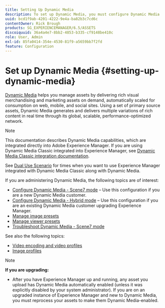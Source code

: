 ```yaml
---
title: Setting Up Dynamic Media
description: To set up Dynamic Media, you must configure Dynamic Media and manage image and viewer presets.
uuid: bcd1f9ab-4201-4222-9e4a-ba82b3c7cd6c
contentOwner: Rick Brough
products: SG_EXPERIENCEMANAGER/6.5/ASSETS
discoiquuid: 36a4a4e7-8bb2-4853-b335-cf9148be410c
role: User, Admin
exl-id: 85fa0414-354e-4530-81f9-a5659bb7f2fd
feature: Configuration
---
```

# Set up Dynamic Media {#setting-up-dynamic-media}

[Dynamic Media](https://business.adobe.com/products/experience-manager/assets/dynamic-media.html) helps you manage assets by delivering rich visual merchandising and marketing assets on demand, automatically scaled for consumption on web, mobile, and social sites. Using a set of primary source assets, Dynamic Media generates and delivers multiple variations of rich content in real time through its global, scalable, performance-optimized network.

>[!NOTE]
>
>This documentation describes Dynamic Media capabilities, which are integrated directly into Adobe Experience Manager. If you are using Dynamic Media Classic integrated into Experience Manager, see [Dynamic Media Classic integration documentation](/help/sites-administering/scene7.md).
>
>See [Dual Use Scenario](/help/sites-administering/scene7.md#dual-use-scenario) for times when you want to use Experience Manager integrated with Dynamic Media Classic along with Dynamic Media.

If you are administering Dynamic Media, the following topics are of interest:

* [Configure Dynamic Media - Scene7 mode](config-dms7.md) &ndash; Use this configuration if you are a new Dynamic Media customer.
* [Configure Dynamic Media - Hybrid mode](config-dynamic.md) &ndash; Use this configuration if you are an existing Dynamic Media customer upgrading Experience Manager.
* [Manage image presets](managing-image-presets.md)
* [Manage viewer presets](managing-viewer-presets.md)
* [Troubleshoot Dynamic Media - Scene7 mode](troubleshoot-dms7.md)

See also the following topics:

* [Video encoding and video profiles](video-profiles.md)
* [Image profiles](image-profiles.md)

>[!NOTE]
>
>**If you are upgrading:**
>
>* After you have Experience Manager up and running, any asset you upload has Dynamic Media automatically enabled (unless it was explicitly disabled by your system administrator). If you are on an upgraded instance of Experience Manager and new to Dynamic Media, you must reprocess your assets to make them Dynamic Media-enabled.
